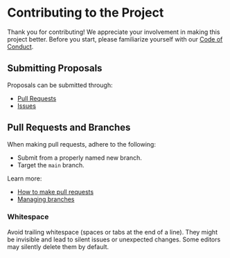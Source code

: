 # Contributing to the Project

Thank you for contributing! We appreciate your involvement in making this project better. Before you start, please familiarize yourself with our [Code of Conduct](./CODE_OF_CONDUCT.md).

## Submitting Proposals

Proposals can be submitted through:

- [Pull Requests](https://github.com/divio/getting-started-with-php-symfony/pulls)
- [Issues](https://github.com/divio/getting-started-with-php-symfony/issues)

## Pull Requests and Branches

When making pull requests, adhere to the following:

- Submit from a properly named new branch.
- Target the `main` branch.

Learn more:

- [How to make pull requests](https://help.github.com/articles/using-pull-requests/)
- [Managing branches](https://help.github.com/articles/creating-and-deleting-branches-within-your-repository/)

### Whitespace

Avoid trailing whitespace (spaces or tabs at the end of a line). They might be invisible and lead to silent issues or unexpected changes. Some editors may silently delete them by default.
